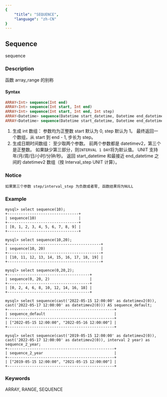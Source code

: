 ```yaml
---
{
    "title": "SEQUENCE",
    "language": "zh-CN"
}
---
```


<!-- 
Licensed to the Apache Software Foundation (ASF) under one
or more contributor license agreements.  See the NOTICE file
distributed with this work for additional information
regarding copyright ownership.  The ASF licenses this file
to you under the Apache License, Version 2.0 (the
"License"); you may not use this file except in compliance
with the License.  You may obtain a copy of the License at

  http://www.apache.org/licenses/LICENSE-2.0

Unless required by applicable law or agreed to in writing,
software distributed under the License is distributed on an
"AS IS" BASIS, WITHOUT WARRANTIES OR CONDITIONS OF ANY
KIND, either express or implied.  See the License for the
specific language governing permissions and limitations
under the License.
-->

## Sequence

sequence

### Description
函数 array_range 的别称

#### Syntax

```sql
ARRAY<Int> sequence(Int end)
ARRAY<Int> sequence(Int start, Int end)
ARRAY<Int> sequence(Int start, Int end, Int step)
ARRAY<Datetime> sequence(Datetime start_datetime, Datetime end_datetime)
ARRAY<Datetime> sequence(Datetime start_datetime, Datetime end_datetime, INTERVAL Int interval_step UNIT)
```
1. 生成 int 数组：
参数均为正整数 start 默认为 0, step 默认为 1。
最终返回一个数组，从 start 到 end - 1, 步长为 step。
2. 生成日期时间数组：
至少取两个参数。
前两个参数都是 datetimev2，第三个是正整数。
如果缺少第三部分，则`INTERVAL 1 DAY`将为默认值。
UNIT 支持年/月/周/日/小时/分钟/秒。
返回 start_datetime 和最接近 end_datetime 之间的 datetimev2 数组（按 Interval_step UNIT 计算）。

### Notice

`如果第三个参数 step/interval_step 为负数或者零, 函数结果将为NULL`

### Example

```
mysql> select sequence(10);
+--------------------------------+
| sequence(10)                   |
+--------------------------------+
| [0, 1, 2, 3, 4, 5, 6, 7, 8, 9] |
+--------------------------------+

mysql> select sequence(10,20);
+------------------------------------------+
| sequence(10, 20)                         |
+------------------------------------------+
| [10, 11, 12, 13, 14, 15, 16, 17, 18, 19] |
+------------------------------------------+

mysql> select sequence(0,20,2);
+-------------------------------------+
| sequence(0, 20, 2)                  |
+-------------------------------------+
| [0, 2, 4, 6, 8, 10, 12, 14, 16, 18] |
+-------------------------------------+

mysql> select sequence(cast('2022-05-15 12:00:00' as datetimev2(0)), cast('2022-05-17 12:00:00' as datetimev2(0))) AS sequence_default;
+------------------------------------------------+
| sequence_default                               |
+------------------------------------------------+
| ["2022-05-15 12:00:00", "2022-05-16 12:00:00"] |
+------------------------------------------------+

mysql> select sequence(cast('2019-05-15 12:00:00' as datetimev2(0)), cast('2022-05-17 12:00:00' as datetimev2(0)), interval 2 year) as sequence_2_year;
+------------------------------------------------+
| sequence_2_year                                |
+------------------------------------------------+
| ["2019-05-15 12:00:00", "2021-05-15 12:00:00"] |
+------------------------------------------------+
```

### Keywords

ARRAY, RANGE, SEQUENCE
